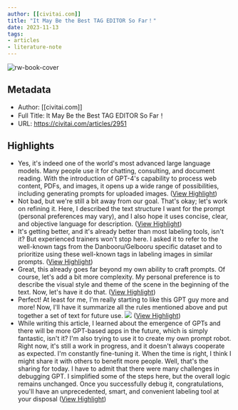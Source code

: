 ```yaml
---
author: [[civitai.com]]
title: "It May Be the Best TAG EDITOR So Far！"
date: 2023-11-13
tags: 
- articles
- literature-note
---
```

![rw-book-cover](https://image.civitai.com/xG1nkqKTMzGDvpLrqFT7WA/dac13ecf-004d-49cc-90f8-af38af6575e5/width=1200/dac13ecf-004d-49cc-90f8-af38af6575e5.jpeg)

## Metadata
- Author: [[civitai.com]]
- Full Title: It May Be the Best TAG EDITOR So Far！
- URL: https://civitai.com/articles/2951

## Highlights
- Yes, it's indeed one of the world's most advanced large language models. Many people use it for chatting, consulting, and document reading. With the introduction of GPT-4's capability to process web content, PDFs, and images, it opens up a wide range of possibilities, including generating prompts for uploaded images. ([View Highlight](https://read.readwise.io/read/01hf3wx7yw5hff4bxc27sqce8n))
- Not bad, but we're still a bit away from our goal. That's okay; let's work on refining it.
  Here, I described the text structure I want for the prompt (personal preferences may vary), and I also hope it uses concise, clear, and objective language for description. ([View Highlight](https://read.readwise.io/read/01hf3ww6bqxnygn3aktjq4f3v1))
- It's getting better, and it's already better than most labeling tools, isn't it? But experienced trainers won't stop here.
  I asked it to refer to the well-known tags from the Danbooru/Gelbooru specific dataset and to prioritize using these well-known tags in labeling images in similar prompts. ([View Highlight](https://read.readwise.io/read/01hf3wwnc0a08yaefmywdyw33t))
- Great, this already goes far beyond my own ability to craft prompts. Of course, let's add a bit more complexity. My personal preference is to describe the visual style and theme of the scene in the beginning of the text. Now, let's have it do that. ([View Highlight](https://read.readwise.io/read/01hf3wwyhe8m4gs143z4z3264w))
- Perfect! At least for me, I'm really starting to like this GPT guy more and more!
  Now, I'll have it summarize all the rules mentioned above and put together a set of text for future use.
  ![](https://image.civitai.com/xG1nkqKTMzGDvpLrqFT7WA/d9ef26c5-7449-42d6-89a2-ba3021e944b1/width=525/d9ef26c5-7449-42d6-89a2-ba3021e944b1.jpeg) ([View Highlight](https://read.readwise.io/read/01hf3wxyxxmbepmbqw2b14bbxy))
- While writing this article, I learned about the emergence of GPTs and there will be more GPT-based apps in the future, which is simply fantastic, isn't it? I'm also trying to use it to create my own prompt robot. Right now, it's still a work in progress, and it doesn't always cooperate as expected. I'm constantly fine-tuning it. When the time is right, I think I might share it with others to benefit more people.
  Well, that's the sharing for today. I have to admit that there were many challenges in debugging GPT. I simplified some of the steps here, but the overall logic remains unchanged. Once you successfully debug it, congratulations, you'll have an unprecedented, smart, and convenient labeling tool at your disposal ([View Highlight](https://read.readwise.io/read/01hf3wybwacz4433qq3qyd581g))
